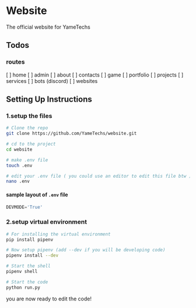 # Website

The official website for YameTechs

## Todos

### routes

[ ] home
[ ] admin
[ ] about
[ ] contacts
[ ] game
[ ] portfolio
  [ ] projects
[ ] services
  [ ] bots (discord)
  [ ] websites

## Setting Up Instructions

### 1.setup the files

```bash
# Clone the repo
git clone https://github.com/YameTechs/website.git

# cd to the project
cd website

# make .env file
touch .env

# edit your .env file ( you could use an editor to edit this file btw )
nano .env
```

#### sample layout of `.env` file

```python
DEVMODE='True'
```

### 2.setup virtual environment

```bash
# For installing the virtual environment
pip install pipenv

# Now setup pipenv (add --dev if you will be developing code)
pipenv install --dev

# Start the shell
pipenv shell

# Start the code
python run.py
```

you are now ready to edit the code!

